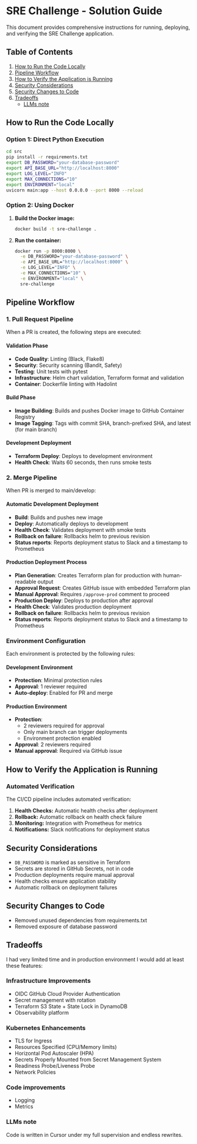 # SRE Challenge - Solution Guide

This document provides comprehensive instructions for running, deploying, and verifying the SRE Challenge application.

## Table of Contents

1. [How to Run the Code Locally](#how-to-run-the-code-locally)
2. [Pipeline Workflow](#pipeline-workflow)
3. [How to Verify the Application is Running](#how-to-verify-the-application-is-running)
4. [Security Considerations](#security-considerations)
5. [Security Changes to Code](#security-changes-to-code)
6. [Tradeoffs](#tradeoffs)
   - [LLMs note](#llms-note)

## How to Run the Code Locally

### Option 1: Direct Python Execution

```bash
cd src
pip install -r requirements.txt
export DB_PASSWORD="your-database-password"
export API_BASE_URL="http://localhost:8000"
export LOG_LEVEL="INFO"
export MAX_CONNECTIONS="10"
export ENVIRONMENT="local"
uvicorn main:app --host 0.0.0.0 --port 8000 --reload
```

### Option 2: Using Docker

1. **Build the Docker image:**
   ```bash
   docker build -t sre-challenge .
   ```

2. **Run the container:**
   ```bash
   docker run -p 8000:8000 \
     -e DB_PASSWORD="your-database-password" \
     -e API_BASE_URL="http://localhost:8000" \
     -e LOG_LEVEL="INFO" \
     -e MAX_CONNECTIONS="10" \
     -e ENVIRONMENT="local" \
     sre-challenge
   ```

## Pipeline Workflow

### 1. Pull Request Pipeline

When a PR is created, the following steps are executed:

#### Validation Phase
- **Code Quality**: Linting (Black, Flake8)
- **Security**: Security scanning (Bandit, Safety)
- **Testing**: Unit tests with pytest
- **Infrastructure**: Helm chart validation, Terraform format and validation
- **Container**: Dockerfile linting with Hadolint

#### Build Phase
- **Image Building**: Builds and pushes Docker image to GitHub Container Registry
- **Image Tagging**: Tags with commit SHA, branch-prefixed SHA, and latest (for main branch)

#### Development Deployment
- **Terraform Deploy**: Deploys to development environment
- **Health Check**: Waits 60 seconds, then runs smoke tests

### 2. Merge Pipeline

When PR is merged to main/develop:

#### Automatic Development Deployment
- **Build**: Builds and pushes new image
- **Deploy**: Automatically deploys to development
- **Health Check**: Validates deployment with smoke tests
- **Rollback on failure**: Rollbacks helm to previous revision
- **Status reports**: Reports deployment status to Slack and a timestamp to Prometheus

#### Production Deployment Process
- **Plan Generation**: Creates Terraform plan for production with human-readable output
- **Approval Request**: Creates GitHub issue with embedded Terraform plan
- **Manual Approval**: Requires `/approve-prod` comment to proceed
- **Production Deploy**: Deploys to production after approval
- **Health Check**: Validates production deployment
- **Rollback on failure**: Rollbacks helm to previous revision
- **Status reports**: Reports deployment status to Slack and a timestamp to Prometheus

### Environment Configuration

Each environment is protected by the following rules:

#### Development Environment
- **Protection**: Minimal protection rules
- **Approval**: 1 reviewer required
- **Auto-deploy**: Enabled for PR and merge

#### Production Environment
- **Protection**: 
  - 2 reviewers required for approval
  - Only main branch can trigger deployments
  - Environment protection enabled
- **Approval**: 2 reviewers required
- **Manual approval**: Required via GitHub issue

## How to Verify the Application is Running

### Automated Verification

The CI/CD pipeline includes automated verification:

1. **Health Checks:** Automatic health checks after deployment
2. **Rollback:** Automatic rollback on health check failure
3. **Monitoring:** Integration with Prometheus for metrics
4. **Notifications:** Slack notifications for deployment status

## Security Considerations

- `DB_PASSWORD` is marked as sensitive in Terraform
- Secrets are stored in GitHub Secrets, not in code
- Production deployments require manual approval
- Health checks ensure application stability
- Automatic rollback on deployment failures

## Security Changes to Code

- Removed unused dependencies from requirements.txt
- Removed exposure of database password

## Tradeoffs

I had very limited time and in production environment I would add at least these features:

### Infrastructure Improvements
- OIDC GitHub Cloud Provider Authentication
- Secret management with rotation
- Terraform S3 State + State Lock in DynamoDB
- Observability platform

### Kubernetes Enhancements
- TLS for Ingress
- Resources Specified (CPU/Memory limits)
- Horizontal Pod Autoscaler (HPA)
- Secrets Properly Mounted from Secret Management System
- Readiness Probe/Liveness Probe
- Network Policies

### Code improvements
- Logging
- Metrics


### LLMs note

Code is written in Cursor under my full supervision and endless rewrites. 

